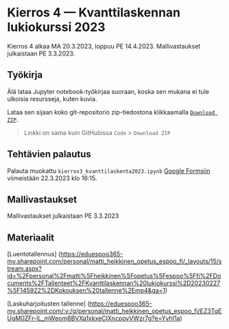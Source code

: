 # Kierros 4 — Kvanttilaskennan lukiokurssi 2023

Kierros 4 alkaa MA 20.3.2023, loppuu PE 14.4.2023.
Mallivastaukset julkaistaan PE 3.3.2023.

## Työkirja

Älä lataa Jupyter notebook-työkirjaa suoraan, koska sen mukana ei tule ulkoisia resursseja, kuten kuvia.

Lataa sen sijaan koko git-repositorio zip-tiedostona klikkaamalla [`Download ZIP`](https://github.com/otaniemenlukio/kvanttilaskenta-kierros3/archive/refs/heads/master.zip).

> Linkki on sama kuin GitHubissa `Code` > `Download ZIP`

## Tehtävien palautus

Palauta muokattu `kierros3_kvanttilaskenta2023.ipynb` [Google Formsiin](https://docs.google.com/forms/d/e/1FAIpQLSd_xA5ew5nKVrgi1O5FqB64pRspeCd78bZ_wGUZ-H74nTGZAg/viewform?usp=sf_link) viimeistään 22.3.2023 klo 16:15.

## Mallivastaukset

Mallivastaukset julkaistaan PE 3.3.2023

## Materiaalit

[Luentotallennus] (https://eduespoo365-my.sharepoint.com/personal/matti_heikkinen_opetus_espoo_fi/_layouts/15/stream.aspx?id=%2Fpersonal%2Fmatti%5Fheikkinen%5Fopetus%5Fespoo%5Ffi%2FDocuments%2FTallenteet%2FKvanttilaskennan%20lukiokurssi%2D20230227%5F145922%2DKokouksen%20tallenne%2Emp4&ga=1)

[Laskuharjoitusten tallenne] (https://eduespoo365-my.sharepoint.com/:v:/g/personal/matti_heikkinen_opetus_espoo_fi/EZ3TqEUqM0ZFr-IL_mWeom8BVXa1xkxeCIXncpovVWzr7g?e=YvhI1a)
